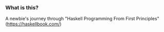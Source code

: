 ### What is this?
A newbie's journey through "Haskell Programming From First Principles" (https://haskellbook.com/)